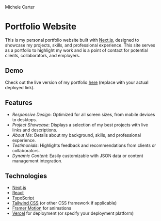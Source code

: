 Michele Carter

# Portfolio Website

This is my personal portfolio website built with [Next.js](https://nextjs.org/), designed to showcase my projects, skills, and professional experience. This site serves as a portfolio to highlight my work and is a point of contact for potential clients, collaborators, and employers.

## Demo

Check out the live version of my portfolio [here](https://michele-carter-portfolio.vercel.app/) (replace with your actual deployed link).

## Features

- _Responsive Design_: Optimized for all screen sizes, from mobile devices to desktops.
- _Project Showcase_: Displays a selection of my best projects with live links and descriptions.
- _About Me_: Details about my background, skills, and professional experience.
- _Testimonials_: Highlights feedback and recommendations from clients or collaborators.
- _Dynamic Content_: Easily customizable with JSON data or content management integration.

## Technologies

- [Next.js](https://nextjs.org/)
- [React](https://reactjs.org/)
- [TypeScript](https://www.typescriptlang.org/)
- [Tailwind CSS](https://tailwindcss.com/) (or other CSS framework if applicable)
- [Framer Motion](https://www.framer.com/motion/) for animations
- [Vercel](https://vercel.com/) for deployment (or specify your deployment platform)
